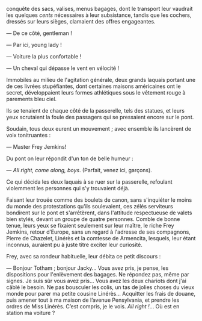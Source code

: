 conquête des sacs, valises, menus bagages, dont le transport leur vaudrait les
quelques _cents_ nécessaires à leur subsistance, tandis que les cochers, dressés sur leurs sièges, clamaient des offres engageantes.

— De ce côté, gentleman !

— Par ici, young lady !

— Voiture la plus confortable !

— Un cheval qui dépasse le vent en vélocité !

Immobiles au milieu de l'agitation générale, deux grands laquais portant une de ces livrées stupéfiantes, dont certaines maisons américaines ont le secret, développaient leurs formes athlétiques sous le vêtement rouge à parements bleu ciel.

Ils se tenaient de chaque côté de la passerelle, tels des statues, et leurs
yeux scrutaient la foule des passagers qui se pressaient encore sur le
pont.

Soudain, tous deux eurent un mouvement ; avec ensemble ils lancèrent de voix tonitruantes :

— Master Frey Jemkins!

Du pont on leur répondit d'un ton de belle humeur :

— _All right, come along, boys_. (Parfait, venez ici, garçons).

Ce qui décida les deux laquais à se ruer sur la passerelle, refoulant violemment les personnes qui s'y trouvaient déjà.

Faisant leur trouée comme des boulets de canon, sans s'inquiéter le moins
du monde des protestations qu'ils soulevaient, ces zélés serviteurs bondirent
sur le pont et s'arrêtèrent, dans l'attitude respectueuse de valets bien stylés, devant un groupe de quatre personnes. Comble de bonne tenue, leurs yeux
se fixaient seulement sur leur maître, le riche Frey Jemkins, retour d’Europe, sans un regard à l'adresse de ses compagnons, Pierre de Chazelet, Linérès et la comtesse de Armencita, lesquels, leur étant inconnus, auraient pu à juste titre exciter leur curiosité.

Frey, avec sa rondeur habituelle, leur débita ce petit discours :

— Bonjour Totham ; bonjour Jacky... Vous avez pris, je pense, les dispositions pour l'enlèvement des bagages. Ne répondez pas, même par signes. Je suis sûr vous avez pris... Vous avez les deux chariots dont j'ai câblé le besoin. Ne pas bousculer les colis, un tas de jolies choses du vieux monde pour parer ma petite cousine Linérès... Acquitter les frais de douane, puis amener tout à ma maison de l’avenue Pensylvania, et prendre les ordres de Miss Linérès. C’est compris, je le vois. _All right !_... Où est en station ma voiture ?
